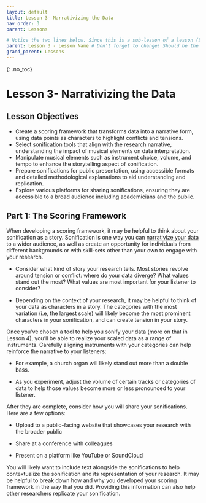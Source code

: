 ```yaml
---
layout: default
title: Lesson 3- Narrativizing the Data
nav_order: 3
parent: Lessons

# Notice the two lines below. Since this is a sub-lesson of a lesson (Lesson 3a), it's parent is lesson 3 and it's grandparent is Lessons. Make sure to include this if you decide to have sub-lessons. 
parent: Lesson 3 - Lesson Name # Don't forget to change! Should be the title of your parent lesson.
grand_parent: Lessons 
---
```


{: .no_toc}  
# Lesson 3- Narrativizing the Data 

## Lesson Objectives
- Create a scoring framework that transforms data into a narrative form, using data points as characters to highlight conflicts and tensions. 
- Select sonification tools that align with the research narrative, understanding the impact of musical elements on data interpretation. 
- Manipulate musical elements such as instrument choice, volume, and tempo to enhance the storytelling aspect of sonification. 
- Prepare sonifications for public presentation, using accessible formats and detailed methodological explanations to aid understanding and replication. 
- Explore various platforms for sharing sonifications, ensuring they are accessible to a broad audience including academicians and the public. 


## Part 1: The Scoring Framework 

When developing a scoring framework, it may be helpful to think about your sonification as a story. Sonification is one way you can <a href="https://scds.github.io/data-driven-stories/" target="_blank" rel="noopener noreferrer">narrativize your data</a> to a wider audience, as well as create an opportunity for individuals from different backgrounds or with skill-sets other than your own to engage with your research.  

- Consider what kind of story your research tells. Most stories revolve around tension or conflict: where do your data diverge? What values stand out the most? What values are most important for your listener to consider?  

- Depending on the context of your research, it may be helpful to think of your data as characters in a story. The categories with the most variation (i.e, the largest scale) will likely become the most prominent characters in your sonification, and can create tension in your story.  

Once you’ve chosen a tool to help you sonify your data (more on that in Lesson 4), you’ll be able to realize your scaled data as a range of instruments. Carefully aligning instruments with your categories can help reinforce the narrative to your listeners:  

- For example, a church organ will likely stand out more than a double bass.  

- As you experiment, adjust the volume of certain tracks or categories of data to help those values become more or less pronounced to your listener.  

After they are complete, consider how you will share your sonifications. Here are a few options: 

- Upload to a public-facing website that showcases your research with the broader public 

- Share at a conference with colleagues 

- Present on a platform like YouTube or SoundCloud 

You will likely want to include text alongside the sonifications to help contextualize the sonification and its representation of your research. It may be helpful to break down how and why you developed your scoring framework in the way that you did. Providing this information can also help other researchers replicate your sonification.


